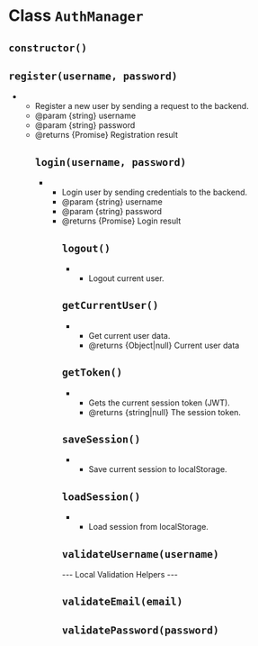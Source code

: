 # Class `AuthManager`

## `constructor()`

## `register(username, password)`

*
   * Register a new user by sending a request to the backend.
   * @param {string} username 
   * @param {string} password 
   * @returns {Promise<Object>} Registration result

## `login(username, password)`

*
   * Login user by sending credentials to the backend.
   * @param {string} username 
   * @param {string} password 
   * @returns {Promise<Object>} Login result

## `logout()`

*
   * Logout current user.

## `getCurrentUser()`

*
   * Get current user data.
   * @returns {Object|null} Current user data

## `getToken()`

*
   * Gets the current session token (JWT).
   * @returns {string|null} The session token.

## `saveSession()`

*
   * Save current session to localStorage.

## `loadSession()`

*
   * Load session from localStorage.

## `validateUsername(username)`

--- Local Validation Helpers ---

## `validateEmail(email)`

## `validatePassword(password)`